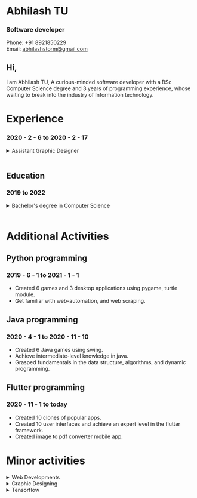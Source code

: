 # Abhilash TU

### Software developer

Phone: +91 8921850229\
Email: abhilashstorm@gmail.com

## Hi,
I am Abhilash TU, A curious-minded software developer with a BSc Computer Science degree and 3 years of programming experience, whose waiting to break into the industry of Information technology.
<br/>

# Experience

### 2020 - 2 - 6 to 2020 - 2 - 17
<details>
<summary>Assistant Graphic Designer</summary>
@ Migobucks private ltd
<pre>
👉 During such a small period, I helped the company to redesign their web App & create a UI for their mobile App.
👉 Got experience in participating in company conference and work with co-workers.
</pre>
</details>
<br/>

## Education

### 2019 to 2022
<details>
<summary>Bachelor's degree in Computer Science</summary>
@ Nilgiri College of Arts & Science, Nilgiri, Tamil-nadu
<pre>
👉 3 Year long Computer Science degree covering all fundamentals of computer science.
</pre>
</details>
<br/>

# Additional Activities

## Python programming
### 2019 - 6 - 1 to 2021 - 1 - 1
- Created 6 games<fgf> and 3 desktop applications using pygame, turtle module.
- Get familiar with web-automation, and web scraping.

## Java programming
### 2020 - 4 - 1 to 2020 - 11 - 10
- Created 6 Java games using swing.
- Achieve intermediate-level knowledge in java.
- Grasped fundamentals in the data structure, algorithms, and dynamic programming.

## Flutter programming
### 2020 - 11 - 1 to today
- Created 10 clones of popular apps.
- Created 10 user interfaces and achieve an expert level in the flutter framework.
- Created image to pdf converter mobile app.


# Minor activities
<details>
<summary>Web Developments</summary>
<pre>
👉 Created my portfolio website with bootstrap.
👉 Learn Digital marketing fundamentals & marketing.
👉 Learned javaScript programming.
</pre>
</details>
<details>
<summary>Graphic Designing</summary>
</details>
<details>
<summary>Tensorflow</summary>
</details>
<br/>


 


